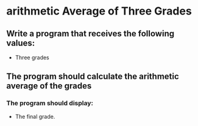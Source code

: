 # arithmetic Average of Three Grades

## Write a program that receives the following values:
* Three grades

## The program should calculate the arithmetic average of the grades

### The program should display:
* The final grade.